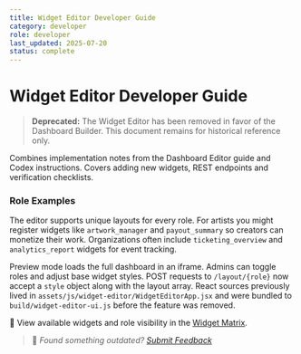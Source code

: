 ```yaml
---
title: Widget Editor Developer Guide
category: developer
role: developer
last_updated: 2025-07-20
status: complete
---
```


# Widget Editor Developer Guide

> **Deprecated:** The Widget Editor has been removed in favor of the
> Dashboard Builder. This document remains for historical reference only.

Combines implementation notes from the Dashboard Editor guide and Codex
instructions. Covers adding new widgets, REST endpoints and verification
checklists.

### Role Examples

The editor supports unique layouts for every role. For artists you might register widgets like `artwork_manager` and `payout_summary` so creators can monetize their work. Organizations often include `ticketing_overview` and `analytics_report` widgets for event tracking.

Preview mode loads the full dashboard in an iframe. Admins can toggle roles and adjust base widget styles. POST requests to `/layout/{role}` now accept a `style` object along with the layout array. React sources previously lived in `assets/js/widget-editor/WidgetEditorApp.jsx` and were bundled to `build/widget-editor-ui.js` before the feature was removed.

🔗 View available widgets and role visibility in the [Widget Matrix](../widgets/widget-matrix-reference.md).

> 💬 *Found something outdated? [Submit Feedback](../feedback.md)*
